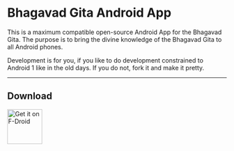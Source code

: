 # Bhagavad Gita Android App

This is a maximum compatible open-source Android App for the Bhagavad Gita.
The purpose is to bring the divine knowledge of the Bhagavad Gita to
all Android phones.

Development is for you, if you like to do development constrained to Android 1
like in the old days.
If you do not, fork it and make it pretty.

***
## Download
[<img src="https://f-droid.org/badge/get-it-on.png"
     alt="Get it on F-Droid"
     height="80">](https://f-droid.org/packages/eu.quelltext.gita/)

